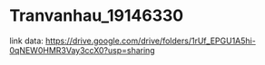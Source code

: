 # Tranvanhau_19146330
link data: https://drive.google.com/drive/folders/1rUf_EPGU1A5hi-0qNEW0HMR3Vay3ccX0?usp=sharing
